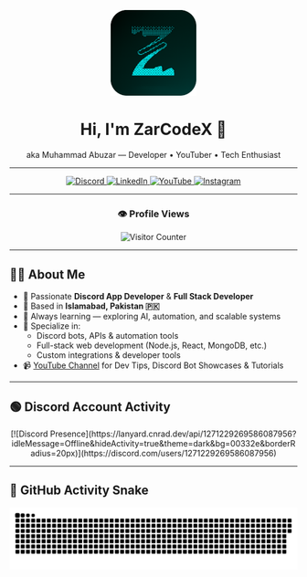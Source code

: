 <!-- Profile Logo -->
<p align="center">
  <img src="https://raw.githubusercontent.com/ZarCodeX/ZarCodeX/refs/heads/main/images/ZarCodeX%20-%20Round.png" alt="ZarCodeX" width="150" />
</p>

<h1 align="center">Hi, I'm ZarCodeX 👋</h1>
<p align="center">aka Muhammad Abuzar — Developer • YouTuber • Tech Enthusiast</p>

---

<div align="center">
  <!-- Badges -->
  <a href="https://discord.gg/t6gMSm2TrZ" target="_blank">
    <img src="https://img.shields.io/static/v1?message=Discord&logo=discord&label=&color=7289DA&logoColor=white&labelColor=&style=for-the-badge" height="35" alt="Discord" />
  </a>
  <a href="https://www.linkedin.com/in/muhammad-abuzar-b87808364/" target="_blank">
    <img src="https://img.shields.io/static/v1?message=LinkedIn&logo=linkedin&label=&color=0077B5&logoColor=white&labelColor=&style=for-the-badge" height="35" alt="LinkedIn" />
  </a>
  <a href="https://www.youtube.com/@ZarCodeX" target="_blank">
    <img src="https://img.shields.io/static/v1?message=YouTube&logo=youtube&label=&color=FF0000&logoColor=white&labelColor=&style=for-the-badge" height="35" alt="YouTube" />
  </a>
  <a href="https://www.instagram.com/zarcodex/" target="_blank">
    <img src="https://img.shields.io/static/v1?message=Instagram&logo=instagram&label=&color=E4405F&logoColor=white&labelColor=&style=for-the-badge" height="35" alt="Instagram" />
  </a>
</div>

---

<div align="center">
  <h3>👁️ Profile Views</h3>
  <img src="https://profile-counter.glitch.me/ZarCodeX/count.svg?" alt="Visitor Counter" />
</div>

---

## 🧑‍💻 About Me

- 🔧 Passionate **Discord App Developer** & **Full Stack Developer**
- 📍 Based in **Islamabad, Pakistan 🇵🇰**
- 🧠 Always learning — exploring AI, automation, and scalable systems
- 🧰 Specialize in:
  - Discord bots, APIs & automation tools
  - Full-stack web development (Node.js, React, MongoDB, etc.)
  - Custom integrations & developer tools
- 📹 [YouTube Channel](https://www.youtube.com/@ZarCodeX) for Dev Tips, Discord Bot Showcases & Tutorials

---

## 🟢 Discord Account Activity

<div align="center">
  [![Discord Presence](https://lanyard.cnrad.dev/api/1271229269586087956?idleMessage=Offline&hideActivity=true&theme=dark&bg=00332e&borderRadius=20px)](https://discord.com/users/1271229269586087956)
</div>

---

## 🐍 GitHub Activity Snake

![Snake Animation](https://github.com/ZarCodeX/ZarCodeX/blob/output/github-snake-dark.svg)
